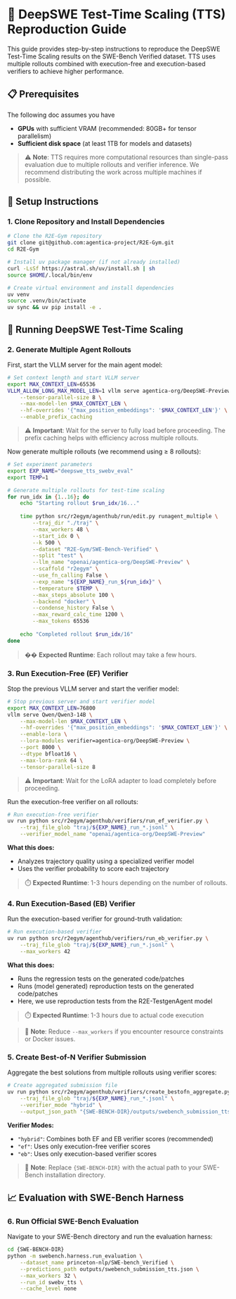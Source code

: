 # 🔬 DeepSWE Test-Time Scaling (TTS) Reproduction Guide

This guide provides step-by-step instructions to reproduce the DeepSWE Test-Time Scaling results on the SWE-Bench Verified dataset. TTS uses multiple rollouts combined with execution-free and execution-based verifiers to achieve higher performance.

## 📋 Prerequisites

The following doc assumes you have

- **GPUs** with sufficient VRAM (recommended: 80GB+ for tensor parallelism)
- **Sufficient disk space** (at least 1TB for models and datasets)

> ⚠️ **Note**: TTS requires more computational resources than single-pass evaluation due to multiple rollouts and verifier inference. We recommend distributing the work across multiple machines if possible.

## 🚀 Setup Instructions

### 1. Clone Repository and Install Dependencies

```bash
# Clone the R2E-Gym repository
git clone git@github.com:agentica-project/R2E-Gym.git
cd R2E-Gym

# Install uv package manager (if not already installed)
curl -LsSf https://astral.sh/uv/install.sh | sh
source $HOME/.local/bin/env

# Create virtual environment and install dependencies
uv venv
source .venv/bin/activate
uv sync && uv pip install -e .
```


## 🤖 Running DeepSWE Test-Time Scaling

### 2. Generate Multiple Agent Rollouts

First, start the VLLM server for the main agent model:

```bash
# Set context length and start VLLM server
export MAX_CONTEXT_LEN=65536
VLLM_ALLOW_LONG_MAX_MODEL_LEN=1 vllm serve agentica-org/DeepSWE-Preview \
    --tensor-parallel-size 8 \
    --max-model-len $MAX_CONTEXT_LEN \
    --hf-overrides '{"max_position_embeddings": '$MAX_CONTEXT_LEN'}' \
    --enable_prefix_caching
```

> ⚠️ **Important**: Wait for the server to fully load before proceeding. The prefix caching helps with efficiency across multiple rollouts.

Now generate multiple rollouts (we recommend using ≥ 8 rollouts):

```bash
# Set experiment parameters
export EXP_NAME="deepswe_tts_swebv_eval"
export TEMP=1

# Generate multiple rollouts for test-time scaling
for run_idx in {1..16}; do
    echo "Starting rollout $run_idx/16..."
    
    time python src/r2egym/agenthub/run/edit.py runagent_multiple \
        --traj_dir "./traj" \
        --max_workers 48 \
        --start_idx 0 \
        --k 500 \
        --dataset "R2E-Gym/SWE-Bench-Verified" \
        --split "test" \
        --llm_name "openai/agentica-org/DeepSWE-Preview" \
        --scaffold "r2egym" \
        --use_fn_calling False \
        --exp_name "${EXP_NAME}_run_${run_idx}" \
        --temperature $TEMP \
        --max_steps_absolute 100 \
        --backend "docker" \
        --condense_history False \
        --max_reward_calc_time 1200 \
        --max_tokens 65536
        
    echo "Completed rollout $run_idx/16"
done
```

> �� **Expected Runtime**: Each rollout may take a few hours. 

### 3. Run Execution-Free (EF) Verifier

Stop the previous VLLM server and start the verifier model:

```bash
# Stop previous server and start verifier model
export MAX_CONTEXT_LEN=76800
vllm serve Qwen/Qwen3-14B \
    --max-model-len $MAX_CONTEXT_LEN \
    --hf-overrides '{"max_position_embeddings": '$MAX_CONTEXT_LEN'}' \
    --enable-lora \
    --lora-modules verifier=agentica-org/DeepSWE-Preview \
    --port 8000 \
    --dtype bfloat16 \
    --max-lora-rank 64 \
    --tensor-parallel-size 8
```

> ⚠️ **Important**: Wait for the LoRA adapter to load completely before proceeding.

Run the execution-free verifier on all rollouts:

```bash
# Run execution-free verifier
uv run python src/r2egym/agenthub/verifiers/run_ef_verifier.py \
    --traj_file_glob "traj/${EXP_NAME}_run_*.jsonl" \
    --verifier_model_name "openai/agentica-org/DeepSWE-Preview"
```

**What this does:**
- Analyzes trajectory quality using a specialized verifier model
- Uses the verifier probability to score each trajectory


> ⏱️ **Expected Runtime**: 1-3 hours depending on the number of rollouts.

### 4. Run Execution-Based (EB) Verifier

Run the execution-based verifier for ground-truth validation:

```bash
# Run execution-based verifier
uv run python src/r2egym/agenthub/verifiers/run_eb_verifier.py \
    --traj_file_glob "traj/${EXP_NAME}_run_*.jsonl" \
    --max_workers 42
```

**What this does:**
- Runs the regression tests on the generated code/patches
- Runs (model generated) reproduction tests on the generated code/patches
- Here, we use reproduction tests from the R2E-TestgenAgent model 

> ⏱️ **Expected Runtime**: 1-3 hours due to actual code execution 

> 🔧 **Note**: Reduce `--max_workers` if you encounter resource constraints or Docker issues.

### 5. Create Best-of-N Verifier Submission

Aggregate the best solutions from multiple rollouts using verifier scores:

```bash
# Create aggregated submission file
uv run python src/r2egym/agenthub/verifiers/create_bestofn_aggregate.py \
    --traj_file_glob "traj/${EXP_NAME}_run_*.jsonl" \
    --verifier_mode "hybrid" \
    --output_json_path "{SWE-BENCH-DIR}/outputs/swebench_submission_tts.json"
```

**Verifier Modes:**
- `"hybrid"`: Combines both EF and EB verifier scores (recommended)
- `"ef"`: Uses only execution-free verifier scores
- `"eb"`: Uses only execution-based verifier scores

> 🔧 **Note**: Replace `{SWE-BENCH-DIR}` with the actual path to your SWE-Bench installation directory.

## 📈 Evaluation with SWE-Bench Harness

### 6. Run Official SWE-Bench Evaluation

Navigate to your SWE-Bench directory and run the evaluation harness:

```bash
cd {SWE-BENCH-DIR}
python -m swebench.harness.run_evaluation \
    --dataset_name princeton-nlp/SWE-bench_Verified \
    --predictions_path outputs/swebench_submission_tts.json \
    --max_workers 32 \
    --run_id swebv_tts \
    --cache_level none
```
